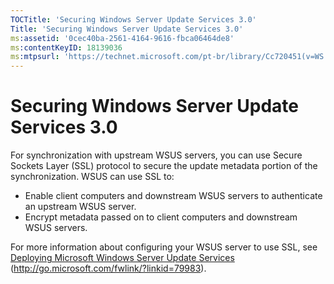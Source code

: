 ```yaml
---
TOCTitle: 'Securing Windows Server Update Services 3.0'
Title: 'Securing Windows Server Update Services 3.0'
ms:assetid: '0cec40ba-2561-4164-9616-fbca06464de8'
ms:contentKeyID: 18139036
ms:mtpsurl: 'https://technet.microsoft.com/pt-br/library/Cc720451(v=WS.10)'
---
```


Securing Windows Server Update Services 3.0
===========================================

For synchronization with upstream WSUS servers, you can use Secure Sockets Layer (SSL) protocol to secure the update metadata portion of the synchronization. WSUS can use SSL to:

-   Enable client computers and downstream WSUS servers to authenticate an upstream WSUS server.
-   Encrypt metadata passed on to client computers and downstream WSUS servers.

For more information about configuring your WSUS server to use SSL, see [Deploying Microsoft Windows Server Update Services](http://go.microsoft.com/fwlink/?linkid=79983) (http://go.microsoft.com/fwlink/?linkid=79983).
